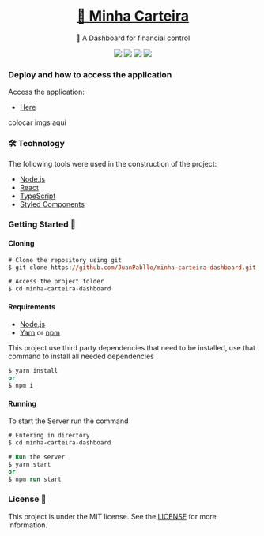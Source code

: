 <h1 align="center">
    <a href="#">💸 Minha Carteira</a>
</h1>
<p align="center">🚀 A Dashboard for financial control</p>
<p align="center">
  <img src="https://img.shields.io/static/v1?label=react&message=interface&color=blue&style=for-the-badge&logo=react"/>
  <img src="https://img.shields.io/static/v1?label=netlify&message=deploy&color=blue&style=for-the-badge&logo=netlify"/>
  <img src="http://img.shields.io/static/v1?label=License&message=MIT&color=green&style=for-the-badge"/>
  <img src="http://img.shields.io/static/v1?label=STATUS&message=EM%20DESENVOLVIMENTO&color=RED&style=for-the-badge"/>
</p>

### Deploy and how to access the application

Access the application:

- [Here](#)

colocar imgs aqui

### 🛠 Technology

The following tools were used in the construction of the project:

- [Node.js](https://nodejs.org/en/)
- [React](https://pt-br.reactjs.org/)
- [TypeScript](https://www.typescriptlang.org/)
- [Styled Components](https://styled-components.com/)

### Getting Started 🚀

#### Cloning

```ps
# Clone the repository using git
$ git clone https://github.com/JuanPabllo/minha-carteira-dashboard.git

# Access the project folder
$ cd minha-carteira-dashboard
```

#### Requirements

- [Node.js](https://nodejs.org/en/)
- [Yarn](https://yarnpkg.com/) or [npm](https://www.npmjs.com/)

This project use third party dependencies that need to be installed, use that command to install all needed dependencies

```ps
$ yarn install
or
$ npm i
```

#### Running

To start the Server run the command

```ps
# Entering in directory
$ cd minha-carteira-dashboard

# Run the server
$ yarn start
or
$ npm run start
```

### License 📝

This project is under the MIT license. See the [LICENSE](#) for more information.